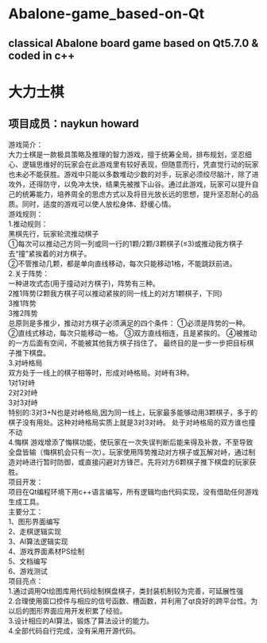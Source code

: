 # Abalone-game_based-on-Qt
classical Abalone board game based on Qt5.7.0 &amp; coded in c++ 
----------------------
# 大力士棋
## 项目成员：naykun howard
游戏简介：  
        大力士棋是一款极具策略及推理的智力游戏，擅于统筹全局，排布规划，坚忍细心、逻辑思维好的玩家会在此游戏里有较好表现，但随意而行，凭直觉行动的玩家也未必不能获胜。游戏中只能以多数堆动少数的对手，玩家必须绞尽脑汁，除了进攻外，还得防守，以免冲太快，结果先被推下山谷。通过此游戏，玩家可以提升自己的统筹能力，培养周全的思虑方式以及将目光放长远的思想，提升坚忍耐心的品质。同时，适度的游戏可以使人放松身体、舒缓心情。  
游戏规则：  
1.推动规则：  
                黑棋先行，玩家轮流推动棋子  
                  ①每次可以推动己方同一列或同一行的1颗/2颗/3颗棋子(≤3)或推动我方棋子去“撞”紧挨着的对方棋子。  
                  ②不管推动几颗，都是单向直线移动，每次只能移动1格，不能跳跃前进。  
2.关于阵势：  
        一种进攻式态(用于撞动对方棋子)，阵势有三种。  
           2推1阵势(2颗我方棋子可以推动紧挨的同一线上的对方1颗棋子，下同)  
           3推1阵势  
           3推2阵势  
        总原则是多推少，推动对方棋子必须满足的四个条件：
                ①必须是阵势的一种。
                ②直线式移动，每次只能移动一格。
                ③双方直线相连，且是紧挨的。
                ④被推动的一方后面有空间，不能被其他我方棋子挡住了。
        最终目的是一步一步把目标棋子推下棋盘。       
3.对峙格局  
        双方处于一线上的棋子相等时，形成对峙格局。对峙有3种。  
                1对1对峙  
                2对2对峙  
                3对3对峙  
        特别的:3对3+N也是对峙格局,因为同一线上，玩家最多能够动用3颗棋子，多于的棋子没有用处。这种对峙格局实质上就是3对3对峙。	处于对峙格局的双方谁也撞不动  
4.悔棋
        游戏增添了悔棋功能，使玩家在一次失误判断后能来得及补救，不至导致全盘皆输（悔棋机会只有一次）。玩家使用阵势推动对方棋子或瓦解对峙，通过制造对峙进行暂时防御，或直接闪避对方锋芒。先将对方6颗棋子推下棋盘的玩家获胜。  
项目开发：  
        项目在Qt编程环境下用c++语言编写，所有逻辑均由代码实现，没有借助任何游戏生成工具。  
主要分工：  
        1、图形界面编写  
        2、走棋逻辑实现  
        3、AI算法逻辑实现  
        4、游戏界面素材PS绘制  
        5、文档编写  
        6、游戏测试  
项目亮点：  
        1.通过调用Qt绘图库用代码绘制棋盘棋子，类封装机制较为完善，可延展性强  
        2.合理使用窗口控件与相应的信号函数、槽函数，并利用了qt良好的跨平台性。为以后的图形界面应用开发积累了经验。  
        3.设计相应的AI算法，锻炼了算法设计的能力。  
        4.全部代码自行完成，没有采用开源代码。

